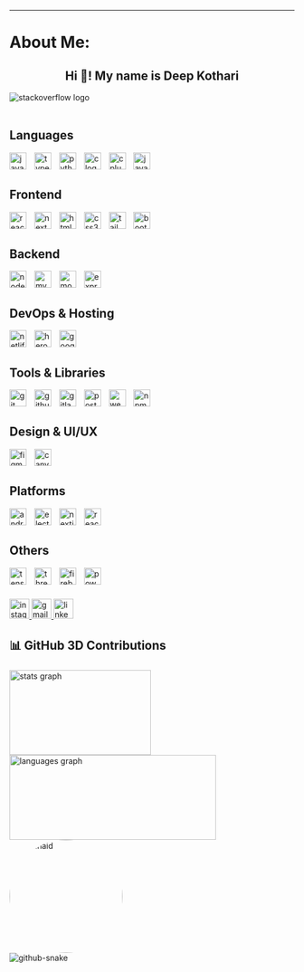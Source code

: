 ---

# About Me:  

###

<h2 align="center">Hi 👋! My name is Deep Kothari</h2>

<div align="left">
  <img src="https://user-images.githubusercontent.com/74038190/225813708-98b745f2-7d22-48cf-9150-083f1b00d6c9.gif" alt="stackoverflow logo" />
</div>

<br clear="both">

## Languages
<div align="left">
  <img src="https://cdn.jsdelivr.net/gh/devicons/devicon/icons/javascript/javascript-original.svg" height="30" alt="javascript logo" />
  <img width="6" />
  <img src="https://skillicons.dev/icons?i=ts" height="30" alt="typescript logo" />
  <img width="6" />
  <img src="https://skillicons.dev/icons?i=py" height="30" alt="python logo" />
  <img width="6" />
  <img src="https://cdn.jsdelivr.net/gh/devicons/devicon/icons/c/c-original.svg" height="30" alt="c logo" />
  <img width="6" />
  <img src="https://cdn.jsdelivr.net/gh/devicons/devicon/icons/cplusplus/cplusplus-original.svg" height="30" alt="cplusplus logo" />
  <img width="6" />
  <img src="https://skillicons.dev/icons?i=java" height="30" alt="java logo" />
</div>

## Frontend
<div align="left">
  <img src="https://skillicons.dev/icons?i=react" height="30" alt="react logo" />
  <img width="6" />
  <img src="https://skillicons.dev/icons?i=next" height="30" alt="next logo"/>
  <img width="6">
  <img src="https://cdn.jsdelivr.net/gh/devicons/devicon/icons/html5/html5-original.svg" height="30" alt="html5 logo" />
  <img width="6" />
  <img src="https://cdn.jsdelivr.net/gh/devicons/devicon/icons/css3/css3-original.svg" height="30" alt="css3 logo" />
  <img width="6" />
  <img src="https://skillicons.dev/icons?i=tailwind" height="30" alt="tailwindcss logo" />
  <img width="6" />
  <img src="https://cdn.simpleicons.org/bootstrap/7952B3" height="30" alt="bootstrap logo" />
</div>

## Backend
<div align="left">
  <img src="https://skillicons.dev/icons?i=nodejs" height="30" alt="nodejs logo" />
  <img width="6" />
  <img src="https://cdn.simpleicons.org/mysql/4479A1" height="30" alt="mysql logo" />
  <img width="6" />
  <img src="https://cdn.simpleicons.org/mongodb/47A248" height="30" alt="mongodb logo" />
  <img width="6" />
  <img src="https://skillicons.dev/icons?i=express" height="30" alt="express logo" />
  <img width="6" />
</div>

## DevOps & Hosting
<div align="left">
  <img src="https://cdn.simpleicons.org/netlify/00C7B7" height="30" alt="netlify logo" />
  <img width="6" />
  <img src="https://cdn.simpleicons.org/heroku/430098" height="30" alt="heroku logo" />
  <img width="6" />
  <img src="https://cdn.simpleicons.org/googlecloud/4285F4" height="30" alt="googlecloud logo" />
</div>

## Tools & Libraries
<div align="left">
  <img src="https://skillicons.dev/icons?i=git" height="30" alt="git logo" />
  <img width="6" />
  <img src="https://skillicons.dev/icons?i=github" height="30" alt="github logo" />
  <img width="6" />
  <img src="https://skillicons.dev/icons?i=gitlab" height="30" alt="gitlab logo" />
  <img width="6" />
  <img src="https://skillicons.dev/icons?i=postman" height="30" alt="postman logo" />
  <img width="6" />
  <img src="https://skillicons.dev/icons?i=webpack" height="30" alt="webpack logo" />
  <img width="6" />
  <img src="https://cdn.simpleicons.org/npm/CB3837" height="30" alt="npm logo" />
  <img width="6" />
</div>

## Design & UI/UX
<div align="left">
  <img src="https://cdn.simpleicons.org/figma/F24E1E" height="30" alt="figma logo" />
  <img width="6" />
  <img src="https://cdn.simpleicons.org/canva/3B45D6" height="30" alt="canva logo" />
  <img width="6" />
</div>

## Platforms
<div align="left">
  <img src="https://cdn.simpleicons.org/androidstudio/3DDC84" height="30" alt="androidstudio logo" />
  <img width="6" />
  <img src="https://skillicons.dev/icons?i=electron" height="30" alt="electron logo" />
  <img width="6" />
  <img src="https://skillicons.dev/icons?i=nextjs" height="30" alt="nextjs logo" />
  <img width="6" />
  <img src="https://skillicons.dev/icons?i=react" height="30" alt="react logo" />
</div>

## Others
<div align="left">
  <img src="https://skillicons.dev/icons?i=tensorflow" height="30" alt="tensorflow logo" />
  <img width="6" />
  <img src="https://skillicons.dev/icons?i=threejs" height="30" alt="threejs logo" />
  <img width="6" />
  <img src="https://skillicons.dev/icons?i=firebase" height="30" alt="firebase logo" />
  <img width="6" />
  <img src="https://skillicons.dev/icons?i=powershell" height="30" alt="powershell logo" />
</div>



###

<div align="left">
  <a href="https://www.instagram.com/deep.kothari.71" target="_blank">
    <img src="https://img.shields.io/static/v1?message=Instagram&logo=instagram&label=&color=E4405F&logoColor=white&labelColor=&style=for-the-badge" height="35" alt="instagram logo"  />
  </a>
  <a href="mailto:deepkothari71@gmail.com" target="_blank">
    <img src="https://img.shields.io/static/v1?message=Gmail&logo=gmail&label=&color=D14836&logoColor=white&labelColor=&style=for-the-badge" height="35" alt="gmail logo"  />
  </a>
  <a href="https://www.linkedin.com/in/deepkothari1/" target="_blank">
    <img src="https://img.shields.io/static/v1?message=LinkedIn&logo=linkedin&label=&color=0077B5&logoColor=white&labelColor=&style=for-the-badge" height="35" alt="linkedin logo"  />
  </a>
</div>

## 📊 GitHub 3D Contributions
###

<div align="left">
  <img src="https://github-readme-stats.vercel.app/api?username=deepkothari71&hide_title=false&hide_rank=false&show_icons=true&include_all_commits=true&count_private=true&disable_animations=false&theme=dracula&locale=en&hide_border=false" height="150" width="250px" alt="stats graph"  />
  <img src="https://github-readme-stats.vercel.app/api/top-langs?username=deepkothari71&locale=en&hide_title=false&layout=compact&card_width=320&langs_count=5&theme=dracula&hide_border=false" width="365px" height="150" alt="languages graph"/>
  <img class="rounded-image" src="https://user-images.githubusercontent.com/74038190/216655818-2e7b9a31-49bf-4744-85a8-db8a2577c45c.gif" alt="awjunaid" style="width: 200px; height: 200px; border-radius: 50%; object-fit: cover;">
</div>

</div>


<picture>
  <source media="(prefers-color-scheme: dark)" srcset="https://github.com/Deepkothari71/Deepkothari71/blob/output/github-snake-dark.svg" />
  <source media="(prefers-color-scheme: light)" srcset="https://github.com/Deepkothari71/Deepkothari71/blob/output/github-snake.svg" />
  <img alt="github-snake" src="https://raw.githubusercontent.com/tobiasmeyhoefer/tobiasmeyhoefer/output/github-snake.svg" />
</picture>
